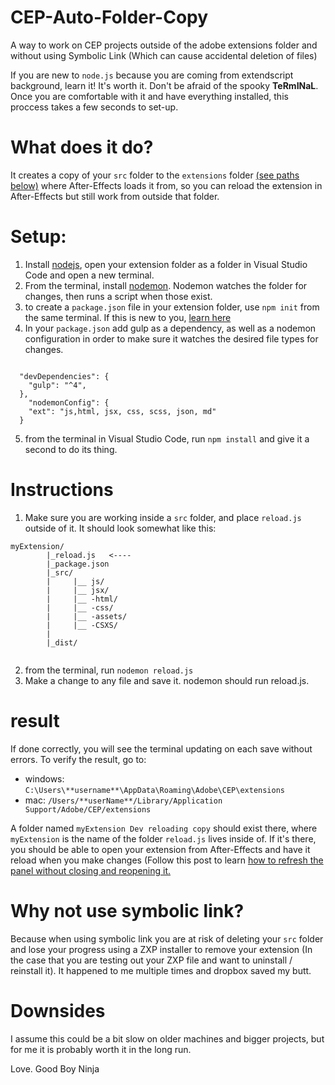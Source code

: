 # CEP-Auto-Folder-Copy
A way to work on CEP projects outside of the adobe extensions folder and without using Symbolic Link (Which can cause accidental deletion of files)

If you are new to `node.js` because you are coming from extendscript background, learn it! It's worth it. Don't be afraid of the spooky **TeRmINaL**.
Once you are comfortable with it and have everything installed, this proccess takes a few seconds to set-up.

# What does it do?
It creates a copy of your `src` folder to the `extensions` folder [(see paths below)](#result) where After-Effects loads it from, so you can reload the extension in After-Effects but still work from outside that folder.


# Setup:
1. Install [nodejs](https://nodejs.org/en/), open your extension folder as a folder in Visual Studio Code and open a new terminal.
2. From the terminal, install [nodemon](https://nodemon.io/). Nodemon watches the folder for changes, then runs a script when those exist.
3. to create a `package.json` file in your extension folder, use `npm init` from the same terminal. If this is new to you, [learn here](https://nodesource.com/blog/an-absolute-beginners-guide-to-using-npm/)
4. In your `package.json` add gulp as a dependency, as well as a nodemon configuration in order to make sure it watches the desired file types for changes.
```

  "devDependencies": {
    "gulp": "^4",
  },
    "nodemonConfig": {
    "ext": "js,html, jsx, css, scss, json, md"
  }
```
5. from the terminal in Visual Studio Code, run `npm install` and give it a second to do its thing.


# Instructions
1. Make sure you are working inside a `src` folder, and place `reload.js` outside of it. It should look somewhat like this:

```
myExtension/
        |_reload.js   <----
        |_package.json
        |_src/
        |     |__ js/
        |     |__ jsx/
        |     |__ -html/
        |     |__ -css/
        |     |__ -assets/
        |     |__ -CSXS/
        |
        |_dist/
        
```
2. from the terminal, run `nodemon reload.js`
3. Make a change to any file and save it. nodemon should run reload.js.

# result
If done correctly, you will see the terminal updating on each save without errors.
To verify the result, go to:
 - windows: `C:\Users\**username**\AppData\Roaming\Adobe\CEP\extensions`
 - mac: `/Users/**userName**/Library/Application Support/Adobe/CEP/extensions`

A folder named `myExtension Dev reloading copy` should exist there, where `myExtension` is the name of the folder `reload.js` lives inside of.
If it's there, you should be able to open your extension from After-Effects and have it reload when you make changes (Follow this post to learn [how to refresh the panel without closing and reopening it.](https://community.adobe.com/t5/illustrator-discussions/reload-cep-panel-extension-and-its-extendscript-without-restarting-illustrator/m-p/10844579)

# Why not use symbolic link?
Because when using symbolic link you are at risk of deleting your `src` folder and lose your progress using a ZXP installer to remove your extension (In the case that you are testing out your ZXP file and want to uninstall / reinstall it). It happened to me multiple times and dropbox saved my butt.

# Downsides
I assume this could be a bit slow on older machines and bigger projects, but for me it is probably worth it in the long run.

Love.
Good Boy Ninja

